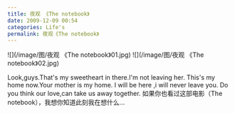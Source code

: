 ```yaml
---
title: 夜观 《The notebook》
date: 2009-12-09 00:54
categories: Life's
permalink: 夜观《The notebook》
---
```


![](/image/图/夜观 《The notebook》01.jpg)
![](/image/图/夜观 《The notebook》02.jpg)

Look,guys.That's my sweetheart in there.I'm not leaving her.
This's my home now.Your mother is my home.
I will be here ,i will never leave you.
Do you think our love,can take us away together.
如果你也看过这部电影（The notebook），我想你知道此刻我在想什么...